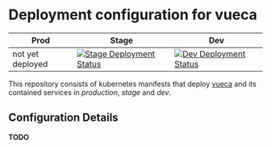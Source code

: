 # Deployment configuration for vueca

| Prod             | Stage                                                                                                                                                          | Dev                                                                                                                                                      |
|------------------|----------------------------------------------------------------------------------------------------------------------------------------------------------------|----------------------------------------------------------------------------------------------------------------------------------------------------------|
| not yet deployed | [![Stage Deployment Status](https://argocd.vivaconagua.org/api/badge?name=vueca-stage&revision=true)](https://argocd.vivaconagua.org/applications/vueca-stage) | [![Dev Deployment Status](https://argocd.vivaconagua.org/api/badge?name=vueca-dev&revision=true)](https://argocd.vivaconagua.org/applications/vueca-dev) |

This repository consists of kubernetes manifests that deploy [vueca](https://github.com/Viva-con-Agua/vueca) and its contained services in *production*, *stage* and *dev*.

## Configuration Details

**TODO**